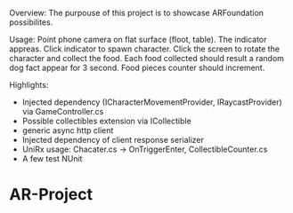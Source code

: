 Overview:
The purpouse of this project is to showcase ARFoundation possibilites.

Usage:
Point phone camera on flat surface (floot, table). The indicator appreas. Click indicator to spawn character. 
Click the screen to rotate the character and collect the food.
Each food collected should result a random dog fact appear for 3 second. Food pieces counter should increment.

Highlights:
- Injected dependency (ICharacterMovementProvider, IRaycastProvider) via GameController.cs
- Possible collectibles extension via ICollectible
- generic async http client
- Injected dependency of client response serializer
- UniRx usage: Chacater.cs -> OnTriggerEnter, CollectibleCounter.cs
- A few test NUnit

# AR-Project
